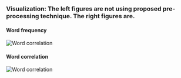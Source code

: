 ### Visualization: The left figures are not using proposed pre-processing technique. The right figures are.

#### Word frequency

![Word correlation](https://github.com/litpuvn/flu-shot/blob/master/figures/word-frequency-combined.png)


#### Word correlation

![Word correlation](https://github.com/litpuvn/flu-shot/blob/master/figures/word-correlation.png)

